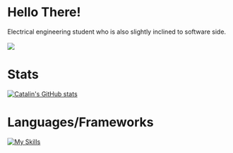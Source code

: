 # Hello There!
Electrical engineering student who is also slightly inclined to software side.
<br>
<br>
![](https://komarev.com/ghpvc/?username=AUS616&color=1E1E2E&style=plastic&label=PROFILE+VIEWS+SINCE+APR+2024+)




# Stats
[![Catalin's GitHub stats](https://github-readme-stats.vercel.app/api?username=AUS616&bg_color=1E1E2E&text_color=D9E0EE&icon_color=DDB6F2&title_color=C9CBFF)](https://github.com/anuraghazra/github-readme-stats)

# Languages/Frameworks 
[![My Skills](https://skillicons.dev/icons?i=c,py,html,tailwind,flask)](https://skillicons.dev)















